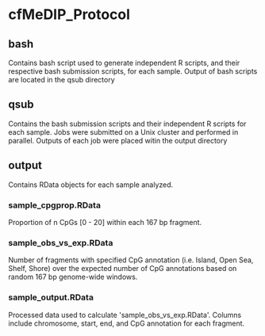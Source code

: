 # cfMeDIP_Protocol

## bash
Contains bash script used to generate independent R scripts, and their respective bash submission scripts, for each sample. Output of bash scripts are located in the qsub directory

## qsub
Contains the bash submission scripts and their independent R scripts for each sample. Jobs were submitted on a Unix cluster and performed in parallel. Outputs of each job were placed witin the output directory

## output
Contains RData objects for each sample analyzed. 

### sample_cpgprop.RData
Proportion of n CpGs [0 - 20] within each 167 bp fragment.

### sample_obs_vs_exp.RData
Number of fragments with specified CpG annotation (i.e. Island, Open Sea, Shelf, Shore) over the expected number of CpG annotations based on random 167 bp genome-wide windows.

### sample_output.RData
Processed data used to calculate 'sample_obs_vs_exp.RData'. Columns include chromosome, start, end, and CpG annotation for each fragment.
